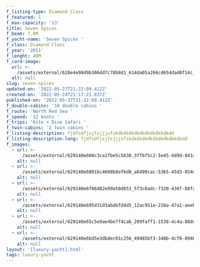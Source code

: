 ```yaml
---
f_listing-type: Diamond Class
f_featured: 1
f_max-capacity: '13'
title: Seven Spices
f_beam: 7.8M
f_yacht-name: 'Seven Spices '
f_class: Diamond Class
f_year: '2011'
f_lenght: 40M
f_card-image:
  url: >-
    /assets/external/628e4e98d9b306dd7c78b8d1_614da05a266cd654dad0f14c_7-p-500.jpg
  alt: null
slug: seven-spices
updated-on: '2022-05-27T21:22:09.412Z'
created-on: '2022-05-24T21:17:21.837Z'
published-on: '2022-05-27T21:22:09.412Z'
f_double-cabins: '10 double cabins '
f_route: 'North Red Sea '
f_speed: '12 knots '
f_trips: 'Kite + Dive Safari '
f_twin-cabins: '2 twin cabins '
f_listing-description: fjdfsdfjsjfsjjjsfskdkdkdkdkdkdkdkdkkdkdd
f_listing-description-long: fjdfsdfjsjfsjjjsfskdkdkdkdkdkdkdkdkkdkdd
f_images:
  - url: >-
      /assets/external/629140e660c3ca1fbe5c5638_3ff6f5c2-5e45-4d9d-841d-634156ec3d93.jpg
    alt: null
  - url: >-
      /assets/external/629140e6801bc4608b8ef6d8_a6490cac-5365-45d3-854d-3b467b455f4e.jpg
    alt: null
  - url: >-
      /assets/external/629140e6f86d82e99a58d653_5f3c6adc-7320-436f-b8fc-45f1eba289cf.jpg
    alt: null
  - url: >-
      /assets/external/629140e695d31d3abdbfd4d5_12ac951e-228a-47a1-aeeb-2d5ec7419d9d.jpg
    alt: null
  - url: >-
      /assets/external/629140e65c5e9ae4be7f4ca6_209faff1-1538-4c4a-88dc-56b15e66bba8.jpg
    alt: null
  - url: >-
      /assets/external/629140e6bd5e3dbdec01c256_49485bf3-348b-4cf8-8946-1f913a75bf45.jpg
    alt: null
layout: '[luxury-yacht].html'
tags: luxury-yacht
---
```



